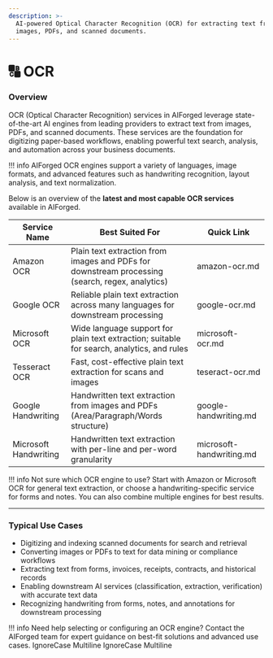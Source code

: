 ```yaml
---
description: >-
  AI-powered Optical Character Recognition (OCR) for extracting text from
  images, PDFs, and scanned documents.
---
```


# 🔠 OCR

### Overview

OCR (Optical Character Recognition) services in AIForged leverage state-of-the-art AI engines from leading providers to extract text from images, PDFs, and scanned documents. These services are the foundation for digitizing paper-based workflows, enabling powerful text search, analysis, and automation across your business documents.

!!! info
    AIForged OCR engines support a variety of languages, image formats, and advanced features such as handwriting recognition, layout analysis, and text normalization.

Below is an overview of the **latest and most capable OCR services** available in AIForged.

| Service Name          | Best Suited For                                                                                 | Quick Link               |
| --------------------- | ----------------------------------------------------------------------------------------------- | ------------------------ |
| Amazon OCR            | Plain text extraction from images and PDFs for downstream processing (search, regex, analytics) | amazon-ocr.md            |
| Google OCR            | Reliable plain text extraction across many languages for downstream processing                  | google-ocr.md            |
| Microsoft OCR         | Wide language support for plain text extraction; suitable for search, analytics, and rules      | microsoft-ocr.md         |
| Tesseract OCR         | Fast, cost-effective plain text extraction for scans and images                                 | teseract-ocr.md          |
| Google Handwriting    | Handwritten text extraction from images and PDFs (Area/Paragraph/Words structure)               | google-handwriting.md    |
| Microsoft Handwriting | Handwritten text extraction with per-line and per-word granularity                              | microsoft-handwriting.md |

!!! info
    Not sure which OCR engine to use? Start with Amazon or Microsoft OCR for general text extraction, or choose a handwriting-specific service for forms and notes. You can also combine multiple engines for best results.

***

### Typical Use Cases

* Digitizing and indexing scanned documents for search and retrieval
* Converting images or PDFs to text for data mining or compliance workflows
* Extracting text from forms, invoices, receipts, contracts, and historical records
* Enabling downstream AI services (classification, extraction, verification) with accurate text data
* Recognizing handwriting from forms, notes, and annotations for downstream processing

!!! info
    Need help selecting or configuring an OCR engine? Contact the AIForged team for expert guidance on best-fit solutions and advanced use cases.
 IgnoreCase Multiline IgnoreCase Multiline

